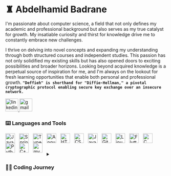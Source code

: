 # ♜ Abdelhamid Badrane


I'm passionate about computer science, a field that not only defines my academic and professional background but also serves as my true catalyst for growth. My insatiable curiosity and thirst for knowledge drive me to constantly embrace new challenges.

I thrive on delving into novel concepts and expanding my understanding through both structured courses and independent studies. This passion has not only solidified my existing skills but has also opened doors to exciting possibilities and broader horizons. Looking beyond acquired knowledge is a perpetual source of inspiration for me, and I'm always on the lookout for fresh learning opportunities that enable both personal and professional growth.
**`"Deffieh" is shorthand for "Diffie-Hellman," a pivotal cryptographic protocol enabling secure key exchange over an insecure network. `**


   <p align="left">
    <a href="https://it.linkedin.com/in/abdelhamid-badrane-5a6b4b185" target="_blank">
      <img src="https://img.shields.io/static/v1?message=LinkedIn&logo=linkedin&label=&color=0077B5&logoColor=white&labelColor=&style=for-the-badge" height="40" alt="linkedin logo"  />
    </a>
    <a href="mailto:badrane98x@gmail.com" target="_blank">
      <img src="https://img.shields.io/static/v1?message=Gmail&logo=gmail&label=&color=D14836&logoColor=white&labelColor=&style=for-the-badge" height="40" alt="gmail logo"  />
    </a>
   </p>

### ⌨️ Languages and Tools

<img align="left" alt="Java" width="30px" style="padding-right:10px;" src="https://cdn.jsdelivr.net/gh/devicons/devicon/icons/java/java-original.svg"/>
<img align="left" alt="Spring" width="30px" style="padding-right:10px;" src="https://cdn.jsdelivr.net/gh/devicons/devicon/icons/spring/spring-original.svg" />

<img align="left" alt="TypeScript" width="30px" style="padding-right:10px;" src="https://cdn.jsdelivr.net/gh/devicons/devicon/icons/typescript/typescript-plain.svg" />
<img align="left" alt="Angular" width="30px" style="padding-right:10px;" src="https://cdn.jsdelivr.net/gh/devicons/devicon/icons/angularjs/angularjs-plain.svg" />
<img align="left" alt="HTML" width="30px" style="padding-right:10px;" src="https://cdn.jsdelivr.net/gh/devicons/devicon/icons/html5/html5-plain.svg" />
<img align="left" alt="CSS" width="30px" style="padding-right:10px;" src="https://cdn.jsdelivr.net/gh/devicons/devicon/icons/css3/css3-plain.svg" />
<img align="left" alt="JavaScript" width="30px" style="padding-right:10px;" src="https://cdn.jsdelivr.net/gh/devicons/devicon/icons/javascript/javascript-plain.svg" />

<img align="left" alt="Git" width="30px" style="padding-right:10px;" src="https://cdn.jsdelivr.net/gh/devicons/devicon/icons/git/git-original.svg" />
<img align="left" alt="Linux" width="30px" style="padding-right:10px;" src="https://cdn.jsdelivr.net/gh/devicons/devicon/icons/linux/linux-original.svg" />

<img align="left" alt="Flutter" width="30px" style="padding-right:10px;" src="https://cdn.jsdelivr.net/gh/devicons/devicon/icons/flutter/flutter-original.svg" />
          
<img align="left" alt="C" width="30px" style="padding-right:10px;" src="https://cdn.jsdelivr.net/gh/devicons/devicon/icons/c/c-line.svg" />          
<img align="left" alt="Python" width="30px" style="padding-right:10px;" src="https://cdn.jsdelivr.net/gh/devicons/devicon/icons/python/python-plain.svg" />
<img align="left" alt="C++" width="30px" style="padding-right:10px;" src="https://cdn.jsdelivr.net/gh/devicons/devicon/icons/cplusplus/cplusplus-line.svg" />


<img align="left" alt="mysql" width="30px" style="padding-right:10px;" src="https://cdn.jsdelivr.net/gh/devicons/devicon/icons/mysql/mysql-original.svg" />
          

<br />

#
 

<details>
 <summary><h3>👨‍💻 Coding Journey</h3></summary>
   I embarked on my coding journey as an eager computer science student, driven by an insatiable passion to unravel the intricacies of the programming world—from code and Unix to Linux and theory. Along the way, I delved into languages like C and Java, honing my skills and broadening my understanding.

As my academic journey progressed, my enthusiasm for exploration and learning deepened. I immersed myself in a diverse range of subjects, expanding my repertoire to include Python, Flutter, Figma, servlets, sockets, and enhancing my proficiency in concurrent programming. This journey not only fortified my foundation but also fueled my appetite for tackling complex challenges.

In the realm of software development, I found joy in crafting solutions that transcend traditional boundaries. From conceptualizing intricate algorithms to mastering the art of efficient multi-concurrent programming, I discovered a profound satisfaction in pushing the boundaries of what I thought was possible.

Beyond the academic realm, my passion became a driving force in my professional endeavors. I actively sought opportunities to apply my knowledge to real-world projects, collaborating with diverse teams and leveraging my skills to create innovative solutions. The dynamic nature of technology ensures that my journey is an ever-evolving adventure, and I eagerly anticipate the next set of challenges that will fuel my growth as a developer and lifelong learner.

---
<!--
**Deffieh/Deffieh** is a ✨ _special_ ✨ repository because its `README.md` (this file) appears on your GitHub profile.

Here are some ideas to get you started:

- 🔭 I’m currently working on ...
- 🌱 I’m currently learning ...
- 👯 I’m looking to collaborate on ...
- 🤔 I’m looking for help with ...
- 💬 Ask me about ...
- 📫 How to reach me: ...
- 😄 Pronouns: ...
- ⚡ Fun fact: ...
-->
